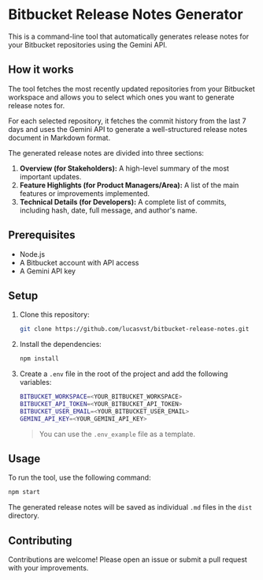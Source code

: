 # Bitbucket Release Notes Generator

This is a command-line tool that automatically generates release notes for your Bitbucket repositories using the Gemini API.

## How it works

The tool fetches the most recently updated repositories from your Bitbucket workspace and allows you to select which ones you want to generate release notes for.

For each selected repository, it fetches the commit history from the last 7 days and uses the Gemini API to generate a well-structured release notes document in Markdown format.

The generated release notes are divided into three sections:

1.  **Overview (for Stakeholders):** A high-level summary of the most important updates.
2.  **Feature Highlights (for Product Managers/Area):** A list of the main features or improvements implemented.
3.  **Technical Details (for Developers):** A complete list of commits, including hash, date, full message, and author's name.

## Prerequisites

- Node.js
- A Bitbucket account with API access
- A Gemini API key

## Setup

1.  Clone this repository:
    ```bash
    git clone https://github.com/lucasvst/bitbucket-release-notes.git
    ```
2.  Install the dependencies:
    ```bash
    npm install
    ```
3.  Create a `.env` file in the root of the project and add the following variables:
    ```bash
    BITBUCKET_WORKSPACE=<YOUR_BITBUCKET_WORKSPACE>
    BITBUCKET_API_TOKEN=<YOUR_BITBUCKET_API_TOKEN>
    BITBUCKET_USER_EMAIL=<YOUR_BITBUCKET_USER_EMAIL>
    GEMINI_API_KEY=<YOUR_GEMINI_API_KEY>
    ```
    > You can use the `.env_example` file as a template.

## Usage

To run the tool, use the following command:

```bash
npm start
```

The generated release notes will be saved as individual `.md` files in the `dist` directory.

## Contributing

Contributions are welcome! Please open an issue or submit a pull request with your improvements.
